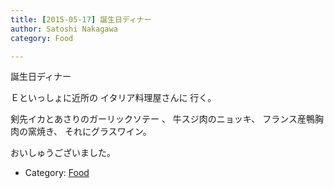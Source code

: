 ```yaml
---
title: [2015-05-17] 誕生日ディナー
author: Satoshi Nakagawa
category: Food

---
```


誕生日ディナー

 Ｅといっしょに近所の
イタリア料理屋さんに
行く。

 剣先イカとあさりのガーリックソテー
、
牛スジ肉のニョッキ、
フランス産鴨胸肉の窯焼き、
それにグラスワイン。

 おいしゅうございました。

- Category: [Food](https://merapano.github.io/categories.html#Food)

